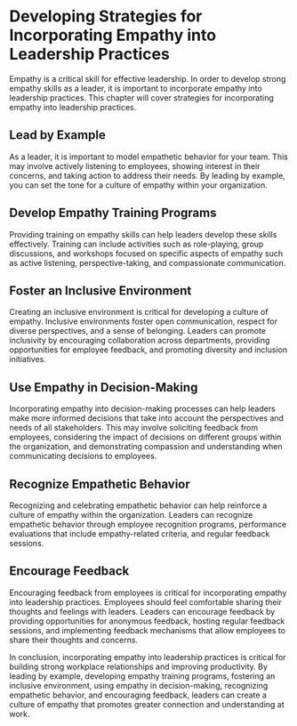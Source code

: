 Developing Strategies for Incorporating Empathy into Leadership Practices
=====================================================================================================================================

Empathy is a critical skill for effective leadership. In order to develop strong empathy skills as a leader, it is important to incorporate empathy into leadership practices. This chapter will cover strategies for incorporating empathy into leadership practices.

Lead by Example
---------------

As a leader, it is important to model empathetic behavior for your team. This may involve actively listening to employees, showing interest in their concerns, and taking action to address their needs. By leading by example, you can set the tone for a culture of empathy within your organization.

Develop Empathy Training Programs
---------------------------------

Providing training on empathy skills can help leaders develop these skills effectively. Training can include activities such as role-playing, group discussions, and workshops focused on specific aspects of empathy such as active listening, perspective-taking, and compassionate communication.

Foster an Inclusive Environment
-------------------------------

Creating an inclusive environment is critical for developing a culture of empathy. Inclusive environments foster open communication, respect for diverse perspectives, and a sense of belonging. Leaders can promote inclusivity by encouraging collaboration across departments, providing opportunities for employee feedback, and promoting diversity and inclusion initiatives.

Use Empathy in Decision-Making
------------------------------

Incorporating empathy into decision-making processes can help leaders make more informed decisions that take into account the perspectives and needs of all stakeholders. This may involve soliciting feedback from employees, considering the impact of decisions on different groups within the organization, and demonstrating compassion and understanding when communicating decisions to employees.

Recognize Empathetic Behavior
-----------------------------

Recognizing and celebrating empathetic behavior can help reinforce a culture of empathy within the organization. Leaders can recognize empathetic behavior through employee recognition programs, performance evaluations that include empathy-related criteria, and regular feedback sessions.

Encourage Feedback
------------------

Encouraging feedback from employees is critical for incorporating empathy into leadership practices. Employees should feel comfortable sharing their thoughts and feelings with leaders. Leaders can encourage feedback by providing opportunities for anonymous feedback, hosting regular feedback sessions, and implementing feedback mechanisms that allow employees to share their thoughts and concerns.

In conclusion, incorporating empathy into leadership practices is critical for building strong workplace relationships and improving productivity. By leading by example, developing empathy training programs, fostering an inclusive environment, using empathy in decision-making, recognizing empathetic behavior, and encouraging feedback, leaders can create a culture of empathy that promotes greater connection and understanding at work.
